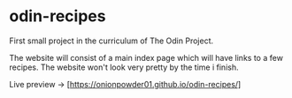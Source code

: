 # odin-recipes
First small project in the curriculum of The Odin Project.

The website will consist of a main index page which will have links to a few recipes.
The website won't look very pretty by the time i finish.

Live preview -> [https://onionpowder01.github.io/odin-recipes/]
